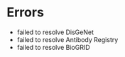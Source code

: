 # Errors

- failed to resolve DisGeNet
- failed to resolve Antibody Registry
- failed to resolve BioGRID